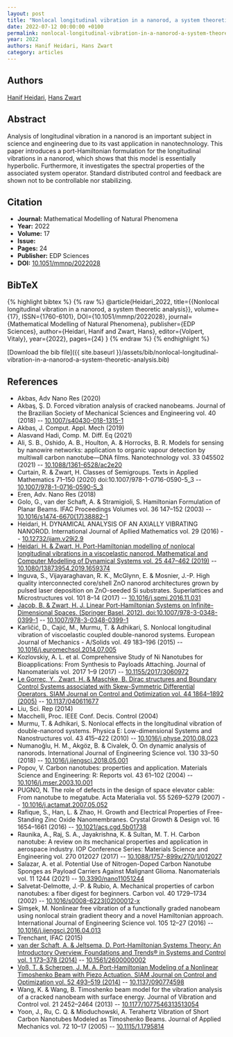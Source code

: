 ```yaml
---
layout: post
title: "Nonlocal longitudinal vibration in a nanorod, a system theoretic analysis"
date: 2022-07-12 00:00:00 +0100
permalink: nonlocal-longitudinal-vibration-in-a-nanorod-a-system-theoretic-analysis
year: 2022
authors: Hanif Heidari, Hans Zwart
category: articles
---
```

 
## Authors
[Hanif Heidari](authors/hanif-heidari), [Hans Zwart](authors/hans-zwart)
 
## Abstract
Analysis of longitudinal vibration in a nanorod is an important subject in science and engineering due to its vast application in nanotechnology. This paper introduces a port-Hamiltonian formulation for the longitudinal vibrations in a nanorod, which shows that this model is essentially hyperbolic. Furthermore, it investigates the spectral properties of the associated system operator. Standard distributed control and feedback are shown not to be controllable nor stabilizing.
 
## Citation
- **Journal:** Mathematical Modelling of Natural Phenomena
- **Year:** 2022
- **Volume:** 17
- **Issue:** 
- **Pages:** 24
- **Publisher:** EDP Sciences
- **DOI:** [10.1051/mmnp/2022028](https://doi.org/10.1051/mmnp/2022028)
 
## BibTeX
{% highlight bibtex %}
{% raw %}
@article{Heidari_2022,
  title={{Nonlocal longitudinal vibration in a nanorod, a system theoretic analysis}},
  volume={17},
  ISSN={1760-6101},
  DOI={10.1051/mmnp/2022028},
  journal={Mathematical Modelling of Natural Phenomena},
  publisher={EDP Sciences},
  author={Heidari, Hanif and Zwart, Hans},
  editor={Volpert, Vitaly},
  year={2022},
  pages={24}
}
{% endraw %}
{% endhighlight %}
 
[Download the bib file]({{ site.baseurl }}/assets/bib/nonlocal-longitudinal-vibration-in-a-nanorod-a-system-theoretic-analysis.bib)
 
## References
- Akbas, Adv Nano Res (2020)
- Akbaş, Ş. D. Forced vibration analysis of cracked nanobeams. Journal of the Brazilian Society of Mechanical Sciences and Engineering vol. 40 (2018) -- [10.1007/s40430-018-1315-1](https://doi.org/10.1007/s40430-018-1315-1)
- Akbas, J. Comput. Appl. Mech (2019)
- Alasvand Hadi, Comp. M. Diff. Eq (2021)
- Ali, S. B., Oshido, A. B., Houlton, A. & Horrocks, B. R. Models for sensing by nanowire networks: application to organic vapour detection by multiwall carbon nanotube—DNA films. Nanotechnology vol. 33 045502 (2021) -- [10.1088/1361-6528/ac2e20](https://doi.org/10.1088/1361-6528/ac2e20)
- Curtain, R. & Zwart, H. Classes of Semigroups. Texts in Applied Mathematics 71–150 (2020) doi:10.1007/978-1-0716-0590-5_3 -- [10.1007/978-1-0716-0590-5_3](https://doi.org/10.1007/978-1-0716-0590-5_3)
- Eren, Adv. Nano Res (2018)
- Golo, G., van der Schaft, A. & Stramigioli, S. Hamiltonian Formulation of Planar Beams. IFAC Proceedings Volumes vol. 36 147–152 (2003) -- [10.1016/s1474-6670(17)38882-1](https://doi.org/10.1016/s1474-6670(17)38882-1)
- Heidari, H. DYNAMICAL ANALYSIS OF AN AXIALLY VIBRATING NANOROD. International Journal of Apllied Mathematics vol. 29 (2016) -- [10.12732/ijam.v29i2.9](https://doi.org/10.12732/ijam.v29i2.9)
- [Heidari, H. & Zwart, H. Port-Hamiltonian modelling of nonlocal longitudinal vibrations in a viscoelastic nanorod. Mathematical and Computer Modelling of Dynamical Systems vol. 25 447–462 (2019)](port-hamiltonian-modelling-of-nonlocal-longitudinal-vibrations-in-a-viscoelastic-nanorod) -- [10.1080/13873954.2019.1659374](https://doi.org/10.1080/13873954.2019.1659374)
- Inguva, S., Vijayaraghavan, R. K., McGlynn, E. & Mosnier, J.-P. High quality interconnected core/shell ZnO nanorod architectures grown by pulsed laser deposition on ZnO-seeded Si substrates. Superlattices and Microstructures vol. 101 8–14 (2017) -- [10.1016/j.spmi.2016.11.031](https://doi.org/10.1016/j.spmi.2016.11.031)
- [Jacob, B. & Zwart, H. J. Linear Port-Hamiltonian Systems on Infinite-Dimensional Spaces. (Springer Basel, 2012). doi:10.1007/978-3-0348-0399-1](linear-port-hamiltonian-systems-on-infinite-dimensional-spaces) -- [10.1007/978-3-0348-0399-1](https://doi.org/10.1007/978-3-0348-0399-1)
- Karličić, D., Cajić, M., Murmu, T. & Adhikari, S. Nonlocal longitudinal vibration of viscoelastic coupled double-nanorod systems. European Journal of Mechanics - A/Solids vol. 49 183–196 (2015) -- [10.1016/j.euromechsol.2014.07.005](https://doi.org/10.1016/j.euromechsol.2014.07.005)
- Kozlovskiy, A. L. et al. Comprehensive Study of Ni Nanotubes for Bioapplications: From Synthesis to Payloads Attaching. Journal of Nanomaterials vol. 2017 1–9 (2017) -- [10.1155/2017/3060972](https://doi.org/10.1155/2017/3060972)
- [Le Gorrec, Y., Zwart, H. & Maschke, B. Dirac structures and Boundary Control Systems associated with Skew-Symmetric Differential Operators. SIAM Journal on Control and Optimization vol. 44 1864–1892 (2005)](dirac-structures-and-boundary-control-systems-associated-with-skew-symmetric-differential-operators) -- [10.1137/040611677](https://doi.org/10.1137/040611677)
- Liu, Sci. Rep (2014)
- Macchelli, Proc. IEEE Conf. Decis. Control (2004)
- Murmu, T. & Adhikari, S. Nonlocal effects in the longitudinal vibration of double-nanorod systems. Physica E: Low-dimensional Systems and Nanostructures vol. 43 415–422 (2010) -- [10.1016/j.physe.2010.08.023](https://doi.org/10.1016/j.physe.2010.08.023)
- Numanoğlu, H. M., Akgöz, B. & Civalek, Ö. On dynamic analysis of nanorods. International Journal of Engineering Science vol. 130 33–50 (2018) -- [10.1016/j.ijengsci.2018.05.001](https://doi.org/10.1016/j.ijengsci.2018.05.001)
- Popov, V. Carbon nanotubes: properties and application. Materials Science and Engineering: R: Reports vol. 43 61–102 (2004) -- [10.1016/j.mser.2003.10.001](https://doi.org/10.1016/j.mser.2003.10.001)
- PUGNO, N. The role of defects in the design of space elevator cable: From nanotube to megatube. Acta Materialia vol. 55 5269–5279 (2007) -- [10.1016/j.actamat.2007.05.052](https://doi.org/10.1016/j.actamat.2007.05.052)
- Rafique, S., Han, L. & Zhao, H. Growth and Electrical Properties of Free-Standing Zinc Oxide Nanomembranes. Crystal Growth &amp; Design vol. 16 1654–1661 (2016) -- [10.1021/acs.cgd.5b01738](https://doi.org/10.1021/acs.cgd.5b01738)
- Raunika, A., Raj, S. A., Jayakrishna, K. & Sultan, M. T. H. Carbon nanotube: A review on its mechanical properties and application in aerospace industry. IOP Conference Series: Materials Science and Engineering vol. 270 012027 (2017) -- [10.1088/1757-899x/270/1/012027](https://doi.org/10.1088/1757-899x/270/1/012027)
- Salazar, A. et al. Potential Use of Nitrogen-Doped Carbon Nanotube Sponges as Payload Carriers Against Malignant Glioma. Nanomaterials vol. 11 1244 (2021) -- [10.3390/nano11051244](https://doi.org/10.3390/nano11051244)
- Salvetat-Delmotte, J.-P. & Rubio, A. Mechanical properties of carbon nanotubes: a fiber digest for beginners. Carbon vol. 40 1729–1734 (2002) -- [10.1016/s0008-6223(02)00012-x](https://doi.org/10.1016/s0008-6223(02)00012-x)
- Şimşek, M. Nonlinear free vibration of a functionally graded nanobeam using nonlocal strain gradient theory and a novel Hamiltonian approach. International Journal of Engineering Science vol. 105 12–27 (2016) -- [10.1016/j.ijengsci.2016.04.013](https://doi.org/10.1016/j.ijengsci.2016.04.013)
- Trenchant, IFAC (2015)
- [van der Schaft, A. & Jeltsema, D. Port-Hamiltonian Systems Theory: An Introductory Overview. Foundations and Trends® in Systems and Control vol. 1 173–378 (2014)](port-hamiltonian-systems-theory-an-introductory-overview) -- [10.1561/2600000002](https://doi.org/10.1561/2600000002)
- [Voß, T. & Scherpen, J. M. A. Port-Hamiltonian Modeling of a Nonlinear Timoshenko Beam with Piezo Actuation. SIAM Journal on Control and Optimization vol. 52 493–519 (2014)](port-hamiltonian-modeling-of-a-nonlinear-timoshenko-beam-with-piezo-actuation) -- [10.1137/090774598](https://doi.org/10.1137/090774598)
- Wang, K. & Wang, B. Timoshenko beam model for the vibration analysis of a cracked nanobeam with surface energy. Journal of Vibration and Control vol. 21 2452–2464 (2013) -- [10.1177/1077546313513054](https://doi.org/10.1177/1077546313513054)
- Yoon, J., Ru, C. Q. & Mioduchowski, A. Terahertz Vibration of Short Carbon Nanotubes Modeled as Timoshenko Beams. Journal of Applied Mechanics vol. 72 10–17 (2005) -- [10.1115/1.1795814](https://doi.org/10.1115/1.1795814)

